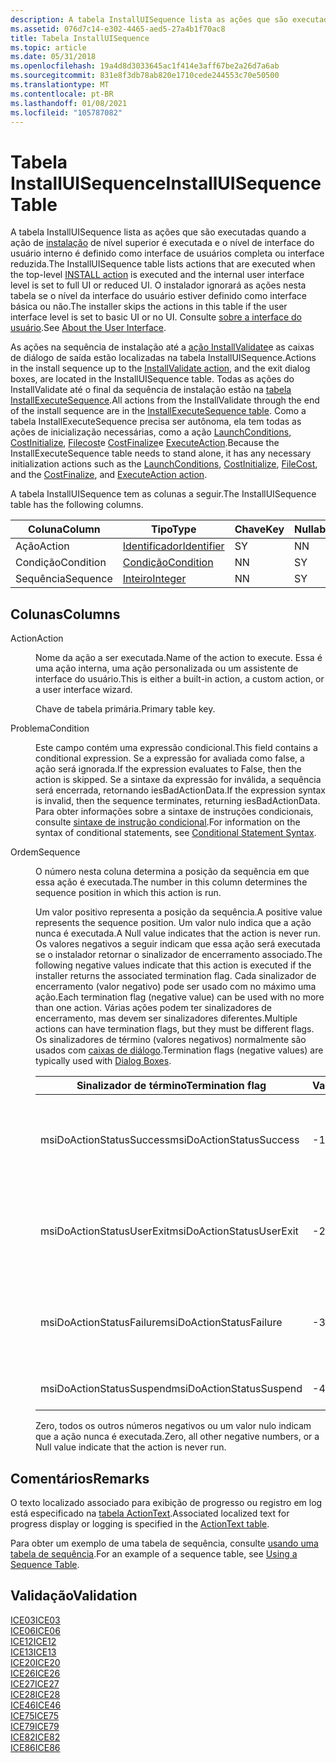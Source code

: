 ```yaml
---
description: A tabela InstallUISequence lista as ações que são executadas quando a ação de instalação de nível superior é executada e o nível de interface do usuário interno é definido como interface de usuários completa ou interface reduzida.
ms.assetid: 076d7c14-e302-4465-aed5-27a4b1f70ac8
title: Tabela InstallUISequence
ms.topic: article
ms.date: 05/31/2018
ms.openlocfilehash: 19a4d8d3033645ac1f414e3aff67be2a26d7a6ab
ms.sourcegitcommit: 831e8f3db78ab820e1710cede244553c70e50500
ms.translationtype: MT
ms.contentlocale: pt-BR
ms.lasthandoff: 01/08/2021
ms.locfileid: "105787082"
---
```

# <a name="installuisequence-table"></a><span data-ttu-id="ab5b2-103">Tabela InstallUISequence</span><span class="sxs-lookup"><span data-stu-id="ab5b2-103">InstallUISequence Table</span></span>

<span data-ttu-id="ab5b2-104">A tabela InstallUISequence lista as ações que são executadas quando a ação de [instalação](install-action.md) de nível superior é executada e o nível de interface do usuário interno é definido como interface de usuários completa ou interface reduzida.</span><span class="sxs-lookup"><span data-stu-id="ab5b2-104">The InstallUISequence table lists actions that are executed when the top-level [INSTALL action](install-action.md) is executed and the internal user interface level is set to full UI or reduced UI.</span></span> <span data-ttu-id="ab5b2-105">O instalador ignorará as ações nesta tabela se o nível da interface do usuário estiver definido como interface básica ou não.</span><span class="sxs-lookup"><span data-stu-id="ab5b2-105">The installer skips the actions in this table if the user interface level is set to basic UI or no UI.</span></span> <span data-ttu-id="ab5b2-106">Consulte [sobre a interface do usuário](about-the-user-interface.md).</span><span class="sxs-lookup"><span data-stu-id="ab5b2-106">See [About the User Interface](about-the-user-interface.md).</span></span>

<span data-ttu-id="ab5b2-107">As ações na sequência de instalação até a [ação InstallValidate](installvalidate-action.md)e as caixas de diálogo de saída estão localizadas na tabela InstallUISequence.</span><span class="sxs-lookup"><span data-stu-id="ab5b2-107">Actions in the install sequence up to the [InstallValidate action](installvalidate-action.md), and the exit dialog boxes, are located in the InstallUISequence table.</span></span> <span data-ttu-id="ab5b2-108">Todas as ações do InstallValidate até o final da sequência de instalação estão na [tabela InstallExecuteSequence](installexecutesequence-table.md).</span><span class="sxs-lookup"><span data-stu-id="ab5b2-108">All actions from the InstallValidate through the end of the install sequence are in the [InstallExecuteSequence table](installexecutesequence-table.md).</span></span> <span data-ttu-id="ab5b2-109">Como a tabela InstallExecuteSequence precisa ser autônoma, ela tem todas as ações de inicialização necessárias, como a ação [LaunchConditions](launchconditions-action.md), [CostInitialize](costinitialize-action.md), [Filecost](filecost-action.md)e [CostFinalize](costfinalize-action.md)e [ExecuteAction](executeaction-action.md).</span><span class="sxs-lookup"><span data-stu-id="ab5b2-109">Because the InstallExecuteSequence table needs to stand alone, it has any necessary initialization actions such as the [LaunchConditions](launchconditions-action.md), [CostInitialize](costinitialize-action.md), [FileCost](filecost-action.md), and the [CostFinalize](costfinalize-action.md), and [ExecuteAction action](executeaction-action.md).</span></span>

<span data-ttu-id="ab5b2-110">A tabela InstallUISequence tem as colunas a seguir.</span><span class="sxs-lookup"><span data-stu-id="ab5b2-110">The InstallUISequence table has the following columns.</span></span>



| <span data-ttu-id="ab5b2-111">Coluna</span><span class="sxs-lookup"><span data-stu-id="ab5b2-111">Column</span></span>    | <span data-ttu-id="ab5b2-112">Tipo</span><span class="sxs-lookup"><span data-stu-id="ab5b2-112">Type</span></span>                         | <span data-ttu-id="ab5b2-113">Chave</span><span class="sxs-lookup"><span data-stu-id="ab5b2-113">Key</span></span> | <span data-ttu-id="ab5b2-114">Nullable</span><span class="sxs-lookup"><span data-stu-id="ab5b2-114">Nullable</span></span> |
|-----------|------------------------------|-----|----------|
| <span data-ttu-id="ab5b2-115">Ação</span><span class="sxs-lookup"><span data-stu-id="ab5b2-115">Action</span></span>    | [<span data-ttu-id="ab5b2-116">Identificador</span><span class="sxs-lookup"><span data-stu-id="ab5b2-116">Identifier</span></span>](identifier.md) | <span data-ttu-id="ab5b2-117">S</span><span class="sxs-lookup"><span data-stu-id="ab5b2-117">Y</span></span>   | <span data-ttu-id="ab5b2-118">N</span><span class="sxs-lookup"><span data-stu-id="ab5b2-118">N</span></span>        |
| <span data-ttu-id="ab5b2-119">Condição</span><span class="sxs-lookup"><span data-stu-id="ab5b2-119">Condition</span></span> | [<span data-ttu-id="ab5b2-120">Condição</span><span class="sxs-lookup"><span data-stu-id="ab5b2-120">Condition</span></span>](condition.md)   | <span data-ttu-id="ab5b2-121">N</span><span class="sxs-lookup"><span data-stu-id="ab5b2-121">N</span></span>   | <span data-ttu-id="ab5b2-122">S</span><span class="sxs-lookup"><span data-stu-id="ab5b2-122">Y</span></span>        |
| <span data-ttu-id="ab5b2-123">Sequência</span><span class="sxs-lookup"><span data-stu-id="ab5b2-123">Sequence</span></span>  | [<span data-ttu-id="ab5b2-124">Inteiro</span><span class="sxs-lookup"><span data-stu-id="ab5b2-124">Integer</span></span>](integer.md)       | <span data-ttu-id="ab5b2-125">N</span><span class="sxs-lookup"><span data-stu-id="ab5b2-125">N</span></span>   | <span data-ttu-id="ab5b2-126">S</span><span class="sxs-lookup"><span data-stu-id="ab5b2-126">Y</span></span>        |



 

## <a name="columns"></a><span data-ttu-id="ab5b2-127">Colunas</span><span class="sxs-lookup"><span data-stu-id="ab5b2-127">Columns</span></span>

<dl> <dt>

<span data-ttu-id="ab5b2-128"><span id="Action"></span><span id="action"></span><span id="ACTION"></span>Action</span><span class="sxs-lookup"><span data-stu-id="ab5b2-128"><span id="Action"></span><span id="action"></span><span id="ACTION"></span>Action</span></span>
</dt> <dd>

<span data-ttu-id="ab5b2-129">Nome da ação a ser executada.</span><span class="sxs-lookup"><span data-stu-id="ab5b2-129">Name of the action to execute.</span></span> <span data-ttu-id="ab5b2-130">Essa é uma ação interna, uma ação personalizada ou um assistente de interface do usuário.</span><span class="sxs-lookup"><span data-stu-id="ab5b2-130">This is either a built-in action, a custom action, or a user interface wizard.</span></span>

<span data-ttu-id="ab5b2-131">Chave de tabela primária.</span><span class="sxs-lookup"><span data-stu-id="ab5b2-131">Primary table key.</span></span>

</dd> <dt>

<span data-ttu-id="ab5b2-132"><span id="Condition"></span><span id="condition"></span><span id="CONDITION"></span>Problema</span><span class="sxs-lookup"><span data-stu-id="ab5b2-132"><span id="Condition"></span><span id="condition"></span><span id="CONDITION"></span>Condition</span></span>
</dt> <dd>

<span data-ttu-id="ab5b2-133">Este campo contém uma expressão condicional.</span><span class="sxs-lookup"><span data-stu-id="ab5b2-133">This field contains a conditional expression.</span></span> <span data-ttu-id="ab5b2-134">Se a expressão for avaliada como false, a ação será ignorada.</span><span class="sxs-lookup"><span data-stu-id="ab5b2-134">If the expression evaluates to False, then the action is skipped.</span></span> <span data-ttu-id="ab5b2-135">Se a sintaxe da expressão for inválida, a sequência será encerrada, retornando iesBadActionData.</span><span class="sxs-lookup"><span data-stu-id="ab5b2-135">If the expression syntax is invalid, then the sequence terminates, returning iesBadActionData.</span></span> <span data-ttu-id="ab5b2-136">Para obter informações sobre a sintaxe de instruções condicionais, consulte [sintaxe de instrução condicional](conditional-statement-syntax.md).</span><span class="sxs-lookup"><span data-stu-id="ab5b2-136">For information on the syntax of conditional statements, see [Conditional Statement Syntax](conditional-statement-syntax.md).</span></span>

</dd> <dt>

<span data-ttu-id="ab5b2-137"><span id="Sequence"></span><span id="sequence"></span><span id="SEQUENCE"></span>Ordem</span><span class="sxs-lookup"><span data-stu-id="ab5b2-137"><span id="Sequence"></span><span id="sequence"></span><span id="SEQUENCE"></span>Sequence</span></span>
</dt> <dd>

<span data-ttu-id="ab5b2-138">O número nesta coluna determina a posição da sequência em que essa ação é executada.</span><span class="sxs-lookup"><span data-stu-id="ab5b2-138">The number in this column determines the sequence position in which this action is run.</span></span>

<span data-ttu-id="ab5b2-139">Um valor positivo representa a posição da sequência.</span><span class="sxs-lookup"><span data-stu-id="ab5b2-139">A positive value represents the sequence position.</span></span> <span data-ttu-id="ab5b2-140">Um valor nulo indica que a ação nunca é executada.</span><span class="sxs-lookup"><span data-stu-id="ab5b2-140">A Null value indicates that the action is never run.</span></span> <span data-ttu-id="ab5b2-141">Os valores negativos a seguir indicam que essa ação será executada se o instalador retornar o sinalizador de encerramento associado.</span><span class="sxs-lookup"><span data-stu-id="ab5b2-141">The following negative values indicate that this action is executed if the installer returns the associated termination flag.</span></span> <span data-ttu-id="ab5b2-142">Cada sinalizador de encerramento (valor negativo) pode ser usado com no máximo uma ação.</span><span class="sxs-lookup"><span data-stu-id="ab5b2-142">Each termination flag (negative value) can be used with no more than one action.</span></span> <span data-ttu-id="ab5b2-143">Várias ações podem ter sinalizadores de encerramento, mas devem ser sinalizadores diferentes.</span><span class="sxs-lookup"><span data-stu-id="ab5b2-143">Multiple actions can have termination flags, but they must be different flags.</span></span> <span data-ttu-id="ab5b2-144">Os sinalizadores de término (valores negativos) normalmente são usados com [caixas de diálogo](dialog-boxes.md).</span><span class="sxs-lookup"><span data-stu-id="ab5b2-144">Termination flags (negative values) are typically used with [Dialog Boxes](dialog-boxes.md).</span></span>



| <span data-ttu-id="ab5b2-145">Sinalizador de término</span><span class="sxs-lookup"><span data-stu-id="ab5b2-145">Termination flag</span></span>          | <span data-ttu-id="ab5b2-146">Valor</span><span class="sxs-lookup"><span data-stu-id="ab5b2-146">Value</span></span> | <span data-ttu-id="ab5b2-147">Descrição</span><span class="sxs-lookup"><span data-stu-id="ab5b2-147">Description</span></span>                                                                          |
|---------------------------|-------|--------------------------------------------------------------------------------------|
| <span data-ttu-id="ab5b2-148">msiDoActionStatusSuccess</span><span class="sxs-lookup"><span data-stu-id="ab5b2-148">msiDoActionStatusSuccess</span></span>  | <span data-ttu-id="ab5b2-149">-1</span><span class="sxs-lookup"><span data-stu-id="ab5b2-149">-1</span></span>    | <span data-ttu-id="ab5b2-150">Conclusão bem-sucedida.</span><span class="sxs-lookup"><span data-stu-id="ab5b2-150">Successful completion.</span></span> <span data-ttu-id="ab5b2-151">Usado com as caixas de diálogo de [saída](exit-dialog.md) .</span><span class="sxs-lookup"><span data-stu-id="ab5b2-151">Used with [Exit](exit-dialog.md) dialog boxes.</span></span>               |
| <span data-ttu-id="ab5b2-152">msiDoActionStatusUserExit</span><span class="sxs-lookup"><span data-stu-id="ab5b2-152">msiDoActionStatusUserExit</span></span> | <span data-ttu-id="ab5b2-153">-2</span><span class="sxs-lookup"><span data-stu-id="ab5b2-153">-2</span></span>    | <span data-ttu-id="ab5b2-154">O usuário encerra a instalação.</span><span class="sxs-lookup"><span data-stu-id="ab5b2-154">User terminates install.</span></span> <span data-ttu-id="ab5b2-155">Usado com caixas de diálogo [UserExit](userexit-dialog.md) .</span><span class="sxs-lookup"><span data-stu-id="ab5b2-155">Used with [UserExit](userexit-dialog.md) dialog boxes.</span></span>     |
| <span data-ttu-id="ab5b2-156">msiDoActionStatusFailure</span><span class="sxs-lookup"><span data-stu-id="ab5b2-156">msiDoActionStatusFailure</span></span>  | <span data-ttu-id="ab5b2-157">-3</span><span class="sxs-lookup"><span data-stu-id="ab5b2-157">-3</span></span>    | <span data-ttu-id="ab5b2-158">Encerramentos de saída fatais.</span><span class="sxs-lookup"><span data-stu-id="ab5b2-158">Fatal exit terminates.</span></span> <span data-ttu-id="ab5b2-159">Usado com caixas de diálogo [FatalError](fatalerror-dialog.md) .</span><span class="sxs-lookup"><span data-stu-id="ab5b2-159">Used with a [FatalError](fatalerror-dialog.md) dialog boxes.</span></span> |
| <span data-ttu-id="ab5b2-160">msiDoActionStatusSuspend</span><span class="sxs-lookup"><span data-stu-id="ab5b2-160">msiDoActionStatusSuspend</span></span>  | <span data-ttu-id="ab5b2-161">-4</span><span class="sxs-lookup"><span data-stu-id="ab5b2-161">-4</span></span>    | <span data-ttu-id="ab5b2-162">A instalação está suspensa.</span><span class="sxs-lookup"><span data-stu-id="ab5b2-162">Install is suspended.</span></span>                                                                |



 

<span data-ttu-id="ab5b2-163">Zero, todos os outros números negativos ou um valor nulo indicam que a ação nunca é executada.</span><span class="sxs-lookup"><span data-stu-id="ab5b2-163">Zero, all other negative numbers, or a Null value indicate that the action is never run.</span></span>

</dd> </dl>

## <a name="remarks"></a><span data-ttu-id="ab5b2-164">Comentários</span><span class="sxs-lookup"><span data-stu-id="ab5b2-164">Remarks</span></span>

<span data-ttu-id="ab5b2-165">O texto localizado associado para exibição de progresso ou registro em log está especificado na [tabela ActionText](actiontext-table.md).</span><span class="sxs-lookup"><span data-stu-id="ab5b2-165">Associated localized text for progress display or logging is specified in the [ActionText table](actiontext-table.md).</span></span>

<span data-ttu-id="ab5b2-166">Para obter um exemplo de uma tabela de sequência, consulte [usando uma tabela de sequência](using-a-sequence-table.md).</span><span class="sxs-lookup"><span data-stu-id="ab5b2-166">For an example of a sequence table, see [Using a Sequence Table](using-a-sequence-table.md).</span></span>

## <a name="validation"></a><span data-ttu-id="ab5b2-167">Validação</span><span class="sxs-lookup"><span data-stu-id="ab5b2-167">Validation</span></span>

<dl>

[<span data-ttu-id="ab5b2-168">ICE03</span><span class="sxs-lookup"><span data-stu-id="ab5b2-168">ICE03</span></span>](ice03.md)  
[<span data-ttu-id="ab5b2-169">ICE06</span><span class="sxs-lookup"><span data-stu-id="ab5b2-169">ICE06</span></span>](ice06.md)  
[<span data-ttu-id="ab5b2-170">ICE12</span><span class="sxs-lookup"><span data-stu-id="ab5b2-170">ICE12</span></span>](ice12.md)  
[<span data-ttu-id="ab5b2-171">ICE13</span><span class="sxs-lookup"><span data-stu-id="ab5b2-171">ICE13</span></span>](ice13.md)  
[<span data-ttu-id="ab5b2-172">ICE20</span><span class="sxs-lookup"><span data-stu-id="ab5b2-172">ICE20</span></span>](ice20.md)  
[<span data-ttu-id="ab5b2-173">ICE26</span><span class="sxs-lookup"><span data-stu-id="ab5b2-173">ICE26</span></span>](ice26.md)  
[<span data-ttu-id="ab5b2-174">ICE27</span><span class="sxs-lookup"><span data-stu-id="ab5b2-174">ICE27</span></span>](ice27.md)  
[<span data-ttu-id="ab5b2-175">ICE28</span><span class="sxs-lookup"><span data-stu-id="ab5b2-175">ICE28</span></span>](ice28.md)  
[<span data-ttu-id="ab5b2-176">ICE46</span><span class="sxs-lookup"><span data-stu-id="ab5b2-176">ICE46</span></span>](ice46.md)  
[<span data-ttu-id="ab5b2-177">ICE75</span><span class="sxs-lookup"><span data-stu-id="ab5b2-177">ICE75</span></span>](ice75.md)  
[<span data-ttu-id="ab5b2-178">ICE79</span><span class="sxs-lookup"><span data-stu-id="ab5b2-178">ICE79</span></span>](ice79.md)  
[<span data-ttu-id="ab5b2-179">ICE82</span><span class="sxs-lookup"><span data-stu-id="ab5b2-179">ICE82</span></span>](ice82.md)  
[<span data-ttu-id="ab5b2-180">ICE86</span><span class="sxs-lookup"><span data-stu-id="ab5b2-180">ICE86</span></span>](ice86.md)  
</dl>

 

 



